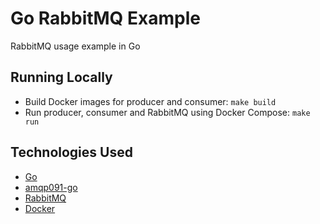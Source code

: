 # Go RabbitMQ Example
RabbitMQ usage example in Go

## Running Locally
* Build Docker images for producer and consumer: `make build`
* Run producer, consumer and RabbitMQ using Docker Compose: `make run`

## Technologies Used
* [Go](https://go.dev/)
* [amqp091-go](https://github.com/rabbitmq/amqp091-go)
* [RabbitMQ](https://www.rabbitmq.com/)
* [Docker](https://www.docker.com/)

